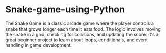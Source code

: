 # Snake-game-using-Python
The Snake Game is a classic arcade game where the player controls a snake that grows longer each time it eats food. The logic involves moving the snake in a grid, checking for collisions, and updating the score. It's a great beginner project to learn about loops, conditionals, and event handling in game development.
